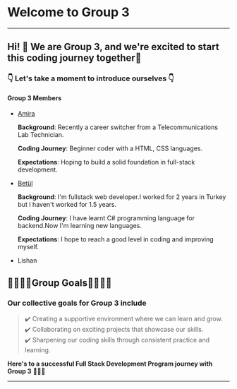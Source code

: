 # Welcome to Group 3

---

## Hi! :wave: We are Group 3, and we're excited to start this coding journey together🔭

### :point_down: Let's take a moment to introduce ourselves :point_down:

#### Group 3 Members

- [Amira](members/amira.md)

  **Background**: Recently a career switcher from a Telecommunications Lab
  Technician.

  **Coding Journey**: Beginner coder with a HTML, CSS languages.

  **Expectations**: Hoping to build a solid foundation in full-stack
  development.

- [Betül](members/betul.md)

  **Background**: I'm fullstack web developer.I worked for 2 years in Turkey but
  I haven't worked for 1.5 years.

  **Coding Journey**: I have learnt C# programming language for backend.Now I'm
  learning new languages.

  **Expectations**: I hope to reach a good level in coding and improving myself.

- Lishan

## 🚀🚀🚀🚀Group Goals🚀🚀🚀🚀

### Our collective goals for Group 3 include

> :heavy_check_mark: Creating a supportive environment where we can learn and
> grow.  
> :heavy_check_mark: Collaborating on exciting projects that showcase our
> skills.  
> :heavy_check_mark: Sharpening our coding skills through consistent practice
> and learning.

**Here's to a successful Full Stack Development Program journey with Group 3**
🤞🤞🎯

---

